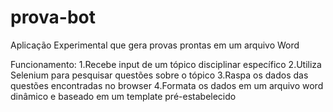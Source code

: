 # prova-bot

Aplicação Experimental que gera provas prontas em um arquivo Word

Funcionamento:
1.Recebe input de um tópico disciplinar específico
2.Utiliza Selenium para pesquisar questões sobre o tópico
3.Raspa os dados das questões encontradas no browser
4.Formata os dados em um arquivo word dinâmico e baseado em um template pré-estabelecido

